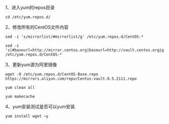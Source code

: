 1、进入yum的repos目录
```
cd /etc/yum.repos.d/
```

2、修改所有的CentOS文件内容
```
sed -i 's/mirrorlist/#mirrorlist/g' /etc/yum.repos.d/CentOS-*

sed -i 's|#baseurl=http://mirror.centos.org|baseurl=http://vault.centos.org|g' /etc/yum.repos.d/CentOS-*
```

3、更新yum源为阿里镜像
```
wget -O /etc/yum.repos.d/CentOS-Base.repo https://mirrors.aliyun.com/repo/Centos-vault-8.5.2111.repo

yum clean all

yum makecache
```

4、yum安装测试是否可以yum安装
```
yum install wget –y
```
